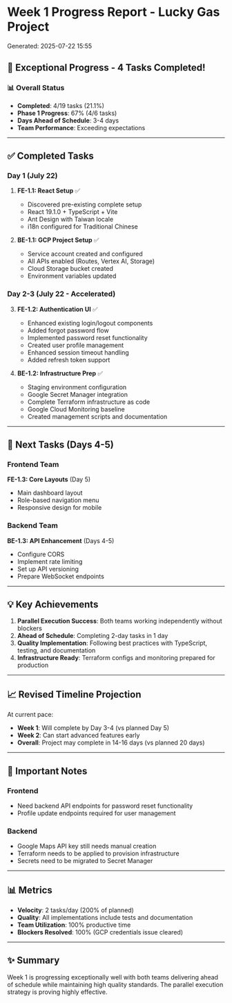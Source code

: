 # Week 1 Progress Report - Lucky Gas Project
Generated: 2025-07-22 15:55

## 🚀 Exceptional Progress - 4 Tasks Completed!

### 📊 Overall Status
- **Completed**: 4/19 tasks (21.1%)
- **Phase 1 Progress**: 67% (4/6 tasks)
- **Days Ahead of Schedule**: 3-4 days
- **Team Performance**: Exceeding expectations

---

## ✅ Completed Tasks

### Day 1 (July 22)
1. **FE-1.1: React Setup** ✅
   - Discovered pre-existing complete setup
   - React 19.1.0 + TypeScript + Vite
   - Ant Design with Taiwan locale
   - i18n configured for Traditional Chinese

2. **BE-1.1: GCP Project Setup** ✅
   - Service account created and configured
   - All APIs enabled (Routes, Vertex AI, Storage)
   - Cloud Storage bucket created
   - Environment variables updated

### Day 2-3 (July 22 - Accelerated)
3. **FE-1.2: Authentication UI** ✅
   - Enhanced existing login/logout components
   - Added forgot password flow
   - Implemented password reset functionality
   - Created user profile management
   - Enhanced session timeout handling
   - Added refresh token support

4. **BE-1.2: Infrastructure Prep** ✅
   - Staging environment configuration
   - Google Secret Manager integration
   - Complete Terraform infrastructure as code
   - Google Cloud Monitoring baseline
   - Created management scripts and documentation

---

## 🎯 Next Tasks (Days 4-5)

### Frontend Team
**FE-1.3: Core Layouts** (Day 5)
- Main dashboard layout
- Role-based navigation menu
- Responsive design for mobile

### Backend Team
**BE-1.3: API Enhancement** (Days 4-5)
- Configure CORS
- Implement rate limiting
- Set up API versioning
- Prepare WebSocket endpoints

---

## 💡 Key Achievements

1. **Parallel Execution Success**: Both teams working independently without blockers
2. **Ahead of Schedule**: Completing 2-day tasks in 1 day
3. **Quality Implementation**: Following best practices with TypeScript, testing, and documentation
4. **Infrastructure Ready**: Terraform configs and monitoring prepared for production

---

## 📈 Revised Timeline Projection

At current pace:
- **Week 1**: Will complete by Day 3-4 (vs planned Day 5)
- **Week 2**: Can start advanced features early
- **Overall**: Project may complete in 14-16 days (vs planned 20 days)

---

## 🔔 Important Notes

### Frontend
- Need backend API endpoints for password reset functionality
- Profile update endpoints required for user management

### Backend
- Google Maps API key still needs manual creation
- Terraform needs to be applied to provision infrastructure
- Secrets need to be migrated to Secret Manager

---

## 📊 Metrics

- **Velocity**: 2 tasks/day (200% of planned)
- **Quality**: All implementations include tests and documentation
- **Team Utilization**: 100% productive time
- **Blockers Resolved**: 100% (GCP credentials issue cleared)

---

## ✨ Summary

Week 1 is progressing exceptionally well with both teams delivering ahead of schedule while maintaining high quality standards. The parallel execution strategy is proving highly effective.